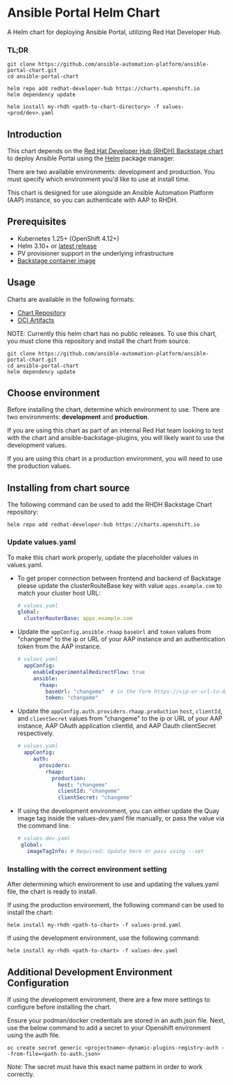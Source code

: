 # Ansible Portal Helm Chart

A Helm chart for deploying Ansible Portal, utilizing Red Hat Developer Hub.

### TL;DR

```
git clone https://github.com/ansible-automation-platform/ansible-portal-chart.git
cd ansible-portal-chart

helm repo add redhat-developer-hub https://charts.openshift.io
helm dependency update

helm install my-rhdh <path-to-chart-directory> -f values-<prod/dev>.yaml
```

## Introduction

This chart depends on the [Red Hat Developer Hub (RHDH) Backstage chart](https://github.com/redhat-developer/rhdh-chart/blob/main/charts/backstage/README.md) to deploy Ansible Portal using the [Helm](https://helm.sh) package manager. 

There are two available environments: development and production. You must specify which environment you'd like to use at install time. 

This chart is designed for use alongside an Ansible Automation Platform (AAP) instance, so you can authenticate with AAP to RHDH. 

## Prerequisites

- Kubernetes 1.25+ (OpenShift 4.12+)
- Helm 3.10+ or [latest release](https://github.com/helm/helm/releases)
- PV provisioner support in the underlying infrastructure
- [Backstage container image](https://backstage.io/docs/deployment/docker)

## Usage

Charts are available in the following formats:

- [Chart Repository](https://helm.sh/docs/topics/chart_repository/)
- [OCI Artifacts](https://helm.sh/docs/topics/registries/)

NOTE: Currently this helm chart has no public releases. To use this chart, you must clone this repository and install the chart from source. 

```console
git clone https://github.com/ansible-automation-platform/ansible-portal-chart.git
cd ansible-portal-chart
helm dependency update
```

## Choose environment

Before installing the chart, determine which environment to use. There are two environments: **development** and **production**. 

If you are using this chart as part of an internal Red Hat team looking to test with the chart and ansible-backstage-plugins, you will likely want to use the development values. 

If you are using this chart in a production environment, you will need to use the production values. 

## Installing from chart source

The following command can be used to add the RHDH Backstage Chart repository:

```console
helm repo add redhat-developer-hub https://charts.openshift.io
```


### Update values.yaml

To make this chart work properly, update the placeholder values in values.yaml.

- To get proper connection between frontend and backend of Backstage please update the clusterRouteBase key with value `apps.example.com` to match your cluster host URL:
  
     ```yaml
     # values.yaml
     global:
       clusterRouterBase: apps.example.com
     ```

- Update the `appConfig.ansible.rhaap` `baseUrl` and `token` values from "changeme" to the ip or URL of your AAP instance and an authentication token from the AAP instance.

     ```yaml
     # values.yaml
       appConfig:
          enableExperimentalRedirectFlow: true
          ansible:
            rhaap:
              baseUrl: "changeme"  # in the form https://<ip-or-url-to-AAP-instance>
              token: "changeme"
     ```
- Update the `appConfig.auth.providers.rhaap.production` `host`, `clientId`, and `clientSecret` values from "changeme" to the ip or URL of your AAP instance, AAP OAuth application clientId, and AAP Oauth clientSecret respectively. 

     ```yaml
     # values.yaml
       appConfig:
          auth:
            providers:
              rhaap:
                production:
                  host: "changeme"
                  clientId: "changeme"
                  clientSecret: "changeme"
     ```

- If using the development environment, you can either update the Quay image tag inside the values-dev.yaml file manually, or pass the value via the command line.
  
     ```yaml
     # values-dev.yaml
      global:
        imageTagInfo: # Required: Update here or pass using --set
     ```


### Installing with the correct environment setting

After determining which environment to use and updating the values.yaml file, the chart is ready to install. 

If using the production environment, the following command can be used to install the chart:

```console
helm install my-rhdh <path-to-chart> -f values-prod.yaml
```

If using the development environment, use the following command:

```console
helm install my-rhdh <path-to-chart> -f values-dev.yaml
```

## Additional Development Environment Configuration

If using the development environment, there are a few more settings to configure before installing the chart. 

Ensure your podman/docker credentials are stored in an auth.json file. Next, use the below command to add a secret to your Openshift environment using the auth file. 

```console
oc create secret generic <projectname>-dynamic-plugins-registry-auth --from-file=<path-to-auth.json>
```

Note: The secret must have this exact name pattern in order to work correctly. 
